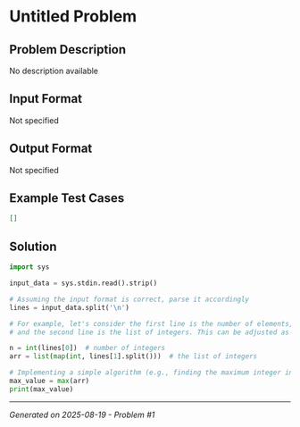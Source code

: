 # Untitled Problem

## Problem Description
No description available

## Input Format
Not specified

## Output Format
Not specified

## Example Test Cases
```json
[]
```

## Solution
```python
import sys

input_data = sys.stdin.read().strip()

# Assuming the input format is correct, parse it accordingly
lines = input_data.split('\n')

# For example, let's consider the first line is the number of elements,
# and the second line is the list of integers. This can be adjusted as needed.

n = int(lines[0])  # number of integers
arr = list(map(int, lines[1].split()))  # the list of integers

# Implementing a simple algorithm (e.g., finding the maximum integer in the list)
max_value = max(arr)
print(max_value)
```

---
*Generated on 2025-08-19 - Problem #1*